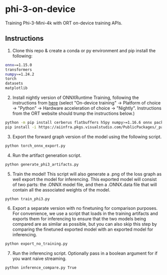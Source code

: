 # phi-3-on-device
Training Phi-3-Mini-4k with ORT on-device training APIs.

## Instructions
1. Clone this repo & create a conda or py environment and pip install the following:
```bash
onnx==1.15.0
transformers
numpy==1.24.2
torch
datasets
matplotlib
```
2. Install nightly version of ONNXRuntime Training, following the instructions from [here](https://onnxruntime.ai/getting-started) (select "On-device training" -> Platform of choice -> "Python" -> Hardware acceleration of choice -> "Nightly". Instructions from the ORT website should trump the instructions below.)
```bash
python -m pip install cerberus flatbuffers h5py numpy>=1.16.6 onnx packaging protobuf sympy setuptools>=41.4.0
pip install -i https://aiinfra.pkgs.visualstudio.com/PublicPackages/_packaging/ORT-Nightly/pypi/simple/ onnxruntime-training
```
3. Export the forward graph version of the model using the following script. 
```bash
python torch_onnx_export.py
```
4. Run the artifact generation script.
```bash
python generate_phi3_artifacts.py
```
5. Train the model! This script will also generate a .png of the loss graph as well export the model for inferencing. This exported model will consist of two parts: the .ONNX model file, and then a .ONNX.data file that will contain all the associated weights of the model.
```bash
python train_phi3.py
```
6. Export a separate version with no finetuning for comparison purposes. For convenience, we use a script that loads in the training artifacts and exports them for inferencing to ensure that the two models being compared are as similar as possible, but you can also skip this step by comparing the finetuned exported model with an exported model for inferencing.
```bash
python export_no_training.py
```
7. Run the inferencing script. Optionally pass in a boolean argument for if you want naive streaming.
```bash
python inference_compare.py True
```
